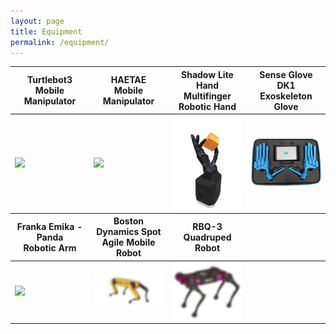 ```yaml
---
layout: page
title: Equipment
permalink: /equipment/
---
```



<table>
<colgroup>
<col width="25%" />
<col width="25%" />
<col width="25%" />
<col width="25%" />
<thead>
<tr>
<th class="caption" style="text-align:center">Turtlebot3 <br> Mobile Manipulator</th>
<th class="caption" style="text-align:center"> HAETAE <br> Mobile Manipulator</th>
<th class="caption" style="text-align:center">Shadow Lite Hand <br> Multifinger Robotic Hand</th>
<th class="caption" style="text-align:center">Sense Glove DK1 <br> Exoskeleton Glove</th>
</tr>
</thead>

<tbody>
<tr>
<td>
    <a href="/assets/equipment/turtlebot.png" data-lightbox="Turtlebot3+OpenManipulator" >
      <img style="width: 300px" src="/assets/equipment/turtlebot.png">
    </a>
</td>
<td>
    <a href="/assets/equipment/haetae.png" data-lightbox="Summit XL Steel + UR5e mobile manipulator" >
      <img style="width: 300px" src="/assets/equipment/haetae.png">
    </a>
</td>
<td style="text-align:center">
    <a href="/assets/equipment/shadow.png" data-lightbox="Shadow Lite Hand" >
      <img style="width: 300px" src="/assets/equipment/shadow.png">
    </a><br>
</td>
 <td>
    <a href="/assets/equipment/glove.png" data-lightbox="Sense glove dk1" >
      <img style="width: 300px" src="/assets/equipment/glove.png">
    </a>
</td>

</tr>
</tbody>

   
<col width="25%" />
<col width="25%" />
<col width="25%" />
<col width="25%" />
</colgroup>
<thead>
<tr>
<th class="caption" style="text-align:center"> Franka Emika - Panda <br> Robotic Arm</th>
<th class="caption" style="text-align:center"> Boston Dynamics Spot <br> Agile Mobile Robot</th>
<th class="caption" style="text-align:center"> RBQ-3 <br> Quadruped  Robot</th>

</tr>
</thead>

<tbody>
<tr>
<td>
    <a href="/assets/equipment/turtlebot.png" data-lightbox="Franka Emika - Panda" >
      <img style="width: 300px" src="/assets/equipment/panda.jpeg">
    </a>
</td>
<td>
    <a href="/assets/equipment/haetae.png" data-lightbox="Boston Dynamics Spot" >
      <img style="width: 300px" src="/assets/equipment/boston.jpeg">
    </a>
</td>
<td style="text-align:center">
    <a href="/assets/equipment/shadow.png" data-lightbox="RBQ-3 " >
      <img style="width: 300px" src="/assets/equipment/rbq3.jpeg">
    </a><br>
</td>


</tr>
</tbody>
</table>



